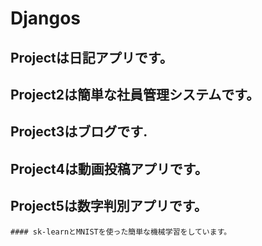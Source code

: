 # Djangos

## Projectは日記アプリです。
## Project2は簡単な社員管理システムです。
## Project3はブログです.
## Project4は動画投稿アプリです。
## Project5は数字判別アプリです。
    #### sk-learnとMNISTを使った簡単な機械学習をしています。
